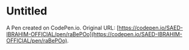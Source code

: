 # Untitled

A Pen created on CodePen.io. Original URL: [https://codepen.io/SAED-IBRAHIM-OFFICIAL/pen/raBePOo](https://codepen.io/SAED-IBRAHIM-OFFICIAL/pen/raBePOo).

